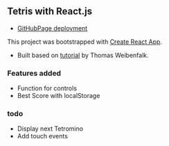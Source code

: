 ## Tetris with React.js

- [GitHubPage deployment]()

This project was bootstrapped with [Create React App](https://github.com/facebook/create-react-app).

- Built based on [tutorial](https://www.youtube.com/watch?v=ZGOaCxX8HIU&t=2819s&ab_channel=freeCodeCamp.org) by Thomas Weibenfalk.

### Features added
- Function for controls
- Best Score with localStorage

### todo

- Display next Tetromino
- Add touch events
